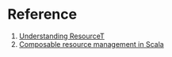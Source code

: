 # Reference

1. [Understanding ResourceT](https://www.fpcomplete.com/blog/2017/06/understanding-resourcet/)
1. [Composable resource management in Scala](https://bszwej.medium.com/composable-resource-management-in-scala-ce902bda48b2)

